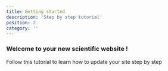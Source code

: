 ```yaml
---
title: Getting started
description: 'Step by step tutorial'
position: 2
category: ''
---
```


### Welcome to your new scientific website !

Follow this tutorial to learn how to update your site step by step


